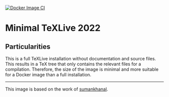 [![Docker Image CI](https://github.com/LukasBenner/texlive/actions/workflows/docker-image.yml/badge.svg)](https://github.com/LukasBenner/texlive/actions/workflows/docker-image.yml)

# Minimal TeXLive 2022

## Particularities

This is a full TeXLive installation without documentation and source files.
This results in a TeX tree that only contains the relevant files for a compilation.
Therefore, the size of the image is minimal and more suitable for a Docker image than a full installation.

---

This image is based on the work of [sumankhanal](https://hub.docker.com/r/sumankhanal/).